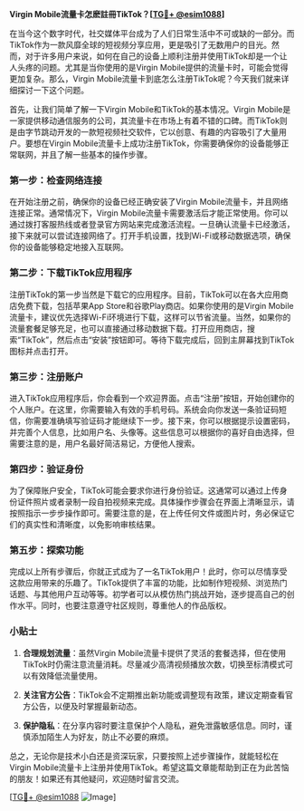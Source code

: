 **Virgin Mobile流量卡怎麽註冊TikTok？[[TG💪+ @esim1088](https://t.me/s/esim1088)]**

在当今这个数字时代，社交媒体平台成为了人们日常生活中不可或缺的一部分。而TikTok作为一款风靡全球的短视频分享应用，更是吸引了无数用户的目光。然而，对于许多用户来说，如何在自己的设备上顺利注册并使用TikTok却是一个让人头疼的问题。尤其是当你使用的是Virgin Mobile提供的流量卡时，可能会觉得更加复杂。那么，Virgin Mobile流量卡到底怎么注册TikTok呢？今天我们就来详细探讨一下这个问题。

首先，让我们简单了解一下Virgin Mobile和TikTok的基本情况。Virgin Mobile是一家提供移动通信服务的公司，其流量卡在市场上有着不错的口碑。而TikTok则是由字节跳动开发的一款短视频社交软件，它以创意、有趣的内容吸引了大量用户。要想在Virgin Mobile流量卡上成功注册TikTok，你需要确保你的设备能够正常联网，并且了解一些基本的操作步骤。

### **第一步：检查网络连接**

在开始注册之前，确保你的设备已经正确安装了Virgin Mobile流量卡，并且网络连接正常。通常情况下，Virgin Mobile流量卡需要激活后才能正常使用。你可以通过拨打客服热线或者登录官方网站来完成激活流程。一旦确认流量卡已经激活，接下来就可以尝试连接网络了。打开手机设置，找到Wi-Fi或移动数据选项，确保你的设备能够稳定地接入互联网。

### **第二步：下载TikTok应用程序**

注册TikTok的第一步当然是下载它的应用程序。目前，TikTok可以在各大应用商店免费下载，包括苹果App Store和谷歌Play商店。如果你使用的是Virgin Mobile流量卡，建议优先选择Wi-Fi环境进行下载，这样可以节省流量。当然，如果你的流量套餐足够充足，也可以直接通过移动数据下载。打开应用商店，搜索“TikTok”，然后点击“安装”按钮即可。等待下载完成后，回到主屏幕找到TikTok图标并点击打开。

### **第三步：注册账户**

进入TikTok应用程序后，你会看到一个欢迎界面。点击“注册”按钮，开始创建你的个人账户。在这里，你需要输入有效的手机号码。系统会向你发送一条验证码短信，你需要准确填写验证码才能继续下一步。接下来，你可以根据提示设置密码，并完善个人信息，比如用户名、头像等。这些信息可以根据你的喜好自由选择，但需要注意的是，用户名最好简洁易记，方便他人搜索。

### **第四步：验证身份**

为了保障账户安全，TikTok可能会要求你进行身份验证。这通常可以通过上传身份证件照片或者录制一段自拍视频来完成。具体操作步骤会在界面上清晰显示，请按照指示一步步操作即可。需要注意的是，在上传任何文件或图片时，务必保证它们的真实性和清晰度，以免影响审核结果。

### **第五步：探索功能**

完成以上所有步骤后，你就正式成为了一名TikTok用户！此时，你可以尽情享受这款应用带来的乐趣了。TikTok提供了丰富的功能，比如制作短视频、浏览热门话题、与其他用户互动等等。初学者可以从模仿热门挑战开始，逐步提高自己的创作水平。同时，也要注意遵守社区规则，尊重他人的作品版权。

### **小贴士**

1. **合理规划流量**：虽然Virgin Mobile流量卡提供了灵活的套餐选择，但在使用TikTok时仍需注意流量消耗。尽量减少高清视频播放次数，切换至标清模式可以有效降低流量使用。
   
2. **关注官方公告**：TikTok会不定期推出新功能或调整现有政策，建议定期查看官方公告，以便及时掌握最新动态。

3. **保护隐私**：在分享内容时要注意保护个人隐私，避免泄露敏感信息。同时，谨慎添加陌生人为好友，防止不必要的麻烦。

总之，无论你是技术小白还是资深玩家，只要按照上述步骤操作，就能轻松在Virgin Mobile流量卡上注册并使用TikTok。希望这篇文章能帮助到正在为此苦恼的朋友！如果还有其他疑问，欢迎随时留言交流。

[[TG💪+ @esim1088](https://t.me/s/esim1088) ![Image](https://i.postimg.cc/4NQfJmqS/Snipaste-2025-05-13-00-14-12.png)]